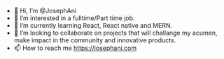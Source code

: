 - 👋 Hi, I’m @JosephAni
- 👀 I’m interested in a fulltime/Part time job.
- 🌱 I’m currently learning React, React native and MERN.
- 💞️ I’m looking to collaborate on projects that will challange my acumen, make impact in the community and innovative products.
- 📫 How to reach me https://josephani.com

<!---
JosephAni/JosephAni is a ✨ special ✨ repository because its `README.md` (this file) appears on your GitHub profile.
You can click the Preview link to take a look at your changes.
--->
